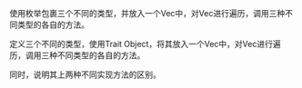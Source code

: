 使用枚举包裹三个不同的类型，并放入一个Vec中，对Vec进行遍历，调用三种不同类型的各自的方法。

定义三个不同的类型，使用Trait Object，将其放入一个Vec中，对Vec进行遍历，调用三种不同类型的各自的方法。

同时，说明其上两种不同实现方法的区别。

